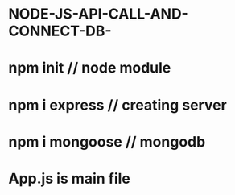 # NODE-JS-API-CALL-AND-CONNECT-DB-

# npm init   // node module 
# npm i express //  creating server 
# npm i mongoose //  mongodb 
# App.js is main file 
